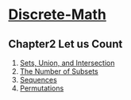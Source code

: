 # [Discrete-Math](https://cims.nyu.edu/~regev/teaching/discrete_math_fall_2005/dmbook.pdf)
## Chapter2 Let us Count
1. [Sets, Union, and Intersection](https://github.com/KingArthur0205/Discrete-Math/blob/main/Lecture%20notes%20by%20L%C3%A1szl%C3%B3%20Lov%C3%A1sz/Ch2%20Sets/%E3%80%90Discrete_Math%E3%80%91Day1.pdf)
2. [The Number of Subsets](https://github.com/KingArthur0205/Discrete-Math/blob/main/Lecture%20notes%20by%20L%C3%A1szl%C3%B3%20Lov%C3%A1sz/Ch2%20Sets/%E3%80%90Discrete_Math%E3%80%91Day_1(2).pdf)
3. [Sequences](https://github.com/KingArthur0205/Discrete-Math/blob/main/Lecture%20notes%20by%20L%C3%A1szl%C3%B3%20Lov%C3%A1sz/Ch2%20Sets/%E3%80%90Discrete_Math%E3%80%91Day2.pdf)
4. [Permutations](https://github.com/KingArthur0205/Discrete-Math/blob/main/Lecture%20notes%20by%20L%C3%A1szl%C3%B3%20Lov%C3%A1sz/Ch2%20Sets/%E3%80%90Discrete_Math%E3%80%91Day2(2).pdf)
